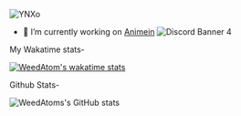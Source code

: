 








![YNXo](https://github.com/weedatom/weedatom/assets/115914024/7a085136-5d46-48c5-afaf-386fbee12f68)

- 🔭 I’m currently working on [Animein](https://animein.fun)
![Discord Banner 4](https://discordapp.com/api/guilds/1116004984237064242/widget.png?style=banner4)



My Wakatime stats-




[![WeedAtom's wakatime stats](https://github-readme-stats.vercel.app/api/wakatime?username=weedatom)](https://github.com/anuraghazra/github-readme-stats)





Github Stats-





![WeedAtoms's GitHub stats](https://github-readme-stats.vercel.app/api?username=weedatom&show_icons=true&theme=transparent)
